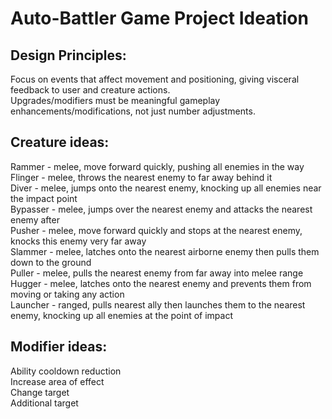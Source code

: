 # Auto-Battler Game Project Ideation

## Design Principles:
Focus on events that affect movement and positioning, giving visceral feedback to user and creature actions.<br>
Upgrades/modifiers must be meaningful gameplay enhancements/modifications, not just number adjustments.

## Creature ideas:
Rammer - melee, move forward quickly, pushing all enemies in the way<br>
Flinger - melee, throws the nearest enemy to far away behind it<br>
Diver - melee, jumps onto the nearest enemy, knocking up all enemies near the impact point<br>
Bypasser - melee, jumps over the nearest enemy and attacks the nearest enemy after<br>
Pusher - melee, move forward quickly and stops at the nearest enemy, knocks this enemy very far away<br>
Slammer - melee, latches onto the nearest airborne enemy then pulls them down to the ground<br>
Puller - melee, pulls the nearest enemy from far away into melee range<br>
Hugger - melee, latches onto the nearest enemy and prevents them from moving or taking any action<br>
Launcher - ranged, pulls nearest ally then launches them to the nearest enemy, knocking up all enemies at the point of impact<br>

## Modifier ideas:
Ability cooldown reduction<br>
Increase area of effect<br>
Change target<br>
Additional target




